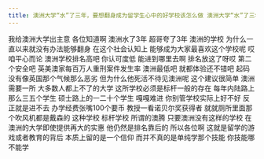 ```yaml
---
title: 澳洲大学“水”了三年，要想翻身成为留学生心中的好学校该怎么做 澳洲大学“水”了三年，要想翻身成为留学生心中的好学校该怎么做？
---
```

我给澳洲大学出主意
各位知道啊
澳洲水了3年
超哥夸了3年
澳洲的学校
为什么一直以来就没有办法能够翻身
在这个社会认知上
能够成为大家最喜欢这个学校呢
哎咱平心而论
澳洲学校排名高吧
你认可度低
能进到哪里去啊
排名放这了呀哎
第二个安全吧
英美澳家每百万人重刑案件发生率
澳洲最低吧
就都体验还不错吧
起码没有像英国那个气候那么恶劣
但为什么他死活不待见澳洲呢
这个建议很简单
澳洲需要一所
大多数人都上不了的大学
这所学校必须是标杆一般的存在
每年内陆路上那么三五个学生
硕士路上的一二十个学生
嘎嘎难进
你别管学校实际上好不好
反正就是进不去
办学经费张嘴100个要币
教授一看诺贝尔奖获得者
就就厕所里面那个吹风机都是戴森的
这种学校
标杆学校
所谓的澳腾
只要澳洲没有这样的学校
在澳洲的大学即使提供再大的实惠
他仍然是排名靠后的
所以各位啊
这就是留学的游戏或者教育的背后
本质上留的是一个信仰
而并不真的是单纯学那个技能
你技能哪不能学
